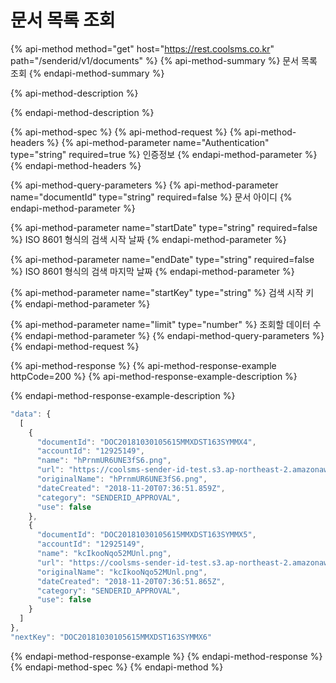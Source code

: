 # 문서 목록 조회

{% api-method method="get" host="https://rest.coolsms.co.kr" path="/senderid/v1/documents" %}
{% api-method-summary %}
문서 목록 조회
{% endapi-method-summary %}

{% api-method-description %}

{% endapi-method-description %}

{% api-method-spec %}
{% api-method-request %}
{% api-method-headers %}
{% api-method-parameter name="Authentication" type="string" required=true %}
인증정보
{% endapi-method-parameter %}
{% endapi-method-headers %}

{% api-method-query-parameters %}
{% api-method-parameter name="documentId" type="string" required=false %}
문서 아이디
{% endapi-method-parameter %}

{% api-method-parameter name="startDate" type="string" required=false %}
ISO 8601 형식의 검색 시작 날짜
{% endapi-method-parameter %}

{% api-method-parameter name="endDate" type="string" required=false %}
ISO 8601 형식의 검색 마지막 날짜
{% endapi-method-parameter %}

{% api-method-parameter name="startKey" type="string" %}
검색 시작 키
{% endapi-method-parameter %}

{% api-method-parameter name="limit" type="number" %}
조회할 데이터 수
{% endapi-method-parameter %}
{% endapi-method-query-parameters %}
{% endapi-method-request %}

{% api-method-response %}
{% api-method-response-example httpCode=200 %}
{% api-method-response-example-description %}

{% endapi-method-response-example-description %}

```javascript
"data": {
  [
    {
      "documentId": "DOC20181030105615MMXDST163SYMMX4",
      "accountId": "12925149",
      "name": "hPrnmUR6UNE3fS6.png",
      "url": "https://coolsms-sender-id-test.s3.ap-northeast-2.amazonaws.com/temp/hPrnmUR6UNE3fS6.png",
      "originalName": "hPrnmUR6UNE3fS6.png",
      "dateCreated": "2018-11-20T07:36:51.859Z",
      "category": "SENDERID_APPROVAL",
      "use": false
    },
    {
      "documentId": "DOC20181030105615MMXDST163SYMMX5",
      "accountId": "12925149",
      "name": "kcIkooNqo52MUnl.png",
      "url": "https://coolsms-sender-id-test.s3.ap-northeast-2.amazonaws.com/temp/kcIkooNqo52MUnl.png",
      "originalName": "kcIkooNqo52MUnl.png",
      "dateCreated": "2018-11-20T07:36:51.865Z",
      "category": "SENDERID_APPROVAL",
      "use": false
    }
  ]
},
"nextKey": "DOC20181030105615MMXDST163SYMMX6"
```
{% endapi-method-response-example %}
{% endapi-method-response %}
{% endapi-method-spec %}
{% endapi-method %}



